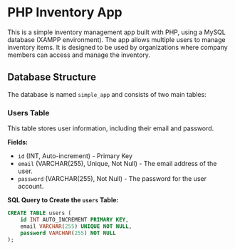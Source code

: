 # PHP Inventory App

This is a simple inventory management app built with PHP, using a MySQL database (XAMPP environment). The app allows multiple users to manage inventory items. It is designed to be used by organizations where company members can access and manage the inventory.

## Database Structure

The database is named `simple_app` and consists of two main tables:

### Users Table

This table stores user information, including their email and password.

**Fields:**
- `id` (INT, Auto-increment) - Primary Key
- `email` (VARCHAR(255), Unique, Not Null) - The email address of the user.
- `password` (VARCHAR(255), Not Null) - The password for the user account.

**SQL Query to Create the `users` Table:**

```sql
CREATE TABLE users (
    id INT AUTO_INCREMENT PRIMARY KEY,
    email VARCHAR(255) UNIQUE NOT NULL,
    password VARCHAR(255) NOT NULL
);
